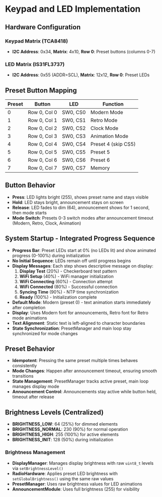 # Keypad and LED Implementation

## Hardware Configuration

### Keypad Matrix (TCA8418)
- **I2C Address**: 0x34, **Matrix**: 4x10, **Row 0**: Preset buttons (columns 0-7)

### LED Matrix (IS31FL3737) 
- **I2C Address**: 0x55 (ADDR=SCL), **Matrix**: 12x12, **Row 0**: Preset LEDs

## Preset Button Mapping

| Preset | Button | LED | Function |
|--------|--------|-----|----------|
| 0 | Row 0, Col 0 | SW0, CS0 | Modern Mode |
| 1 | Row 0, Col 1 | SW0, CS1 | Retro Mode |
| 2 | Row 0, Col 2 | SW0, CS2 | Clock Mode |
| 3 | Row 0, Col 3 | SW0, CS3 | Animation Mode |
| 4 | Row 0, Col 4 | SW0, CS4 | Preset 4 (skip CS5) |
| 5 | Row 0, Col 5 | SW0, CS5 | Preset 5 |
| 6 | Row 0, Col 6 | SW0, CS6 | Preset 6 |
| 7 | Row 0, Col 7 | SW0, CS7 | Memory |

## Button Behavior
- **Press**: LED lights bright (255), shows preset name and stays visible
- **Hold**: LED stays bright, announcement stays on screen
- **Release**: LED fades to dim (64), announcement shows for 1 second, then mode starts
- **Mode Switch**: Presets 0-3 switch modes after announcement timeout (Modern, Retro, Clock, Animation)

## System Startup - Integrated Progress Sequence
- **Progress Bar**: Preset LEDs start at 0% (no LEDs lit) and show animated progress (0-100%) during initialization
- **No Initial Sequence**: LEDs remain off until progress begins
- **Display Messages**: Each step shows descriptive message on display:
  1. **Display Test** (20%) - Checkerboard test pattern
  2. **WiFi Setup** (40%) - WiFi manager initialization
  3. **WiFi Connecting** (60%) - Connection attempt
  4. **WiFi Connected** (80%) - Successful connection
  5. **Syncing Time** (90%) - NTP time synchronization
  6. **Ready** (100%) - Initialization complete
- **Default Mode**: Modern (preset 0) - text animation starts immediately after completion
- **Display**: Uses Modern font for announcements, Retro font for Retro mode animations
- **Text Alignment**: Static text is left-aligned to character boundaries
- **State Synchronization**: PresetManager and main loop stay synchronized for mode changes

## Preset Behavior
- **Idempotent**: Pressing the same preset multiple times behaves consistently
- **Mode Changes**: Happen after announcement timeout, ensuring smooth transitions
- **State Management**: PresetManager tracks active preset, main loop manages display mode
- **Announcement Control**: Announcements stay active while button held, timeout after release

## Brightness Levels (Centralized)
- **BRIGHTNESS_LOW**: 64 (25%) for dimmed elements
- **BRIGHTNESS_NORMAL**: 230 (90%) for normal operation
- **BRIGHTNESS_HIGH**: 255 (100%) for active elements
- **BRIGHTNESS_INIT**: 128 (50%) during initialization

### Brightness Management
- **DisplayManager**: Manages display brightness with raw `uint8_t` levels via `setBrightnessLevel()`
- **RadioHardware**: Applies preset LED brightness with `setGlobalBrightness()` using the same raw values
- **PresetManager**: Uses raw brightness values for LED animations
- **AnnouncementModule**: Uses full brightness (255) for visibility
